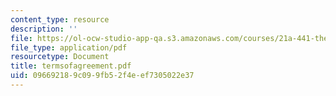 ```yaml
---
content_type: resource
description: ''
file: https://ol-ocw-studio-app-qa.s3.amazonaws.com/courses/21a-441-the-conquest-of-america-spring-2004/096692189c099fb52f4eef7305022e37_termsofagreement.pdf
file_type: application/pdf
resourcetype: Document
title: termsofagreement.pdf
uid: 09669218-9c09-9fb5-2f4e-ef7305022e37
---
```


